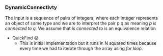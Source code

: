 ### DynamicConnectivty

  The input is a sequence of pairs of integers, where each integer represents an object of some
type and we are to interpret the pair p q as meaning  *p is connected to q.* We assume
that *is connected to* is an equivalence relation

+ QuickFind :disappointed_relieved:
	* This is initial implementation but it runs in N squared times because every time we had to iterate through the array using *for loop*.
